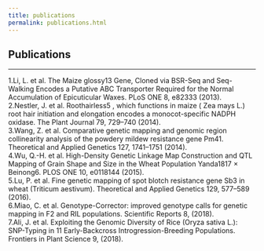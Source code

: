 ```yaml
---
title: publications
permalink: publications.html
---
```



## Publications
----------


1.Li, L. et al. The Maize glossy13 Gene, Cloned via BSR-Seq and Seq-Walking Encodes a Putative ABC Transporter Required for the Normal Accumulation of Epicuticular Waxes. PLoS ONE 8, e82333 (2013).   
2.Nestler, J. et al. Roothairless5 , which functions in maize ( Zea mays L.) root hair initiation and elongation encodes a monocot-specific NADPH oxidase. The Plant Journal 79, 729–740 (2014).   
3.Wang, Z. et al. Comparative genetic mapping and genomic region collinearity analysis of the powdery mildew resistance gene Pm41. Theoretical and Applied Genetics 127, 1741–1751 (2014).   
4.Wu, Q.-H. et al. High-Density Genetic Linkage Map Construction and QTL Mapping of Grain Shape and Size in the Wheat Population Yanda1817 × Beinong6. PLOS ONE 10, e0118144 (2015).   
5.Lu, P. et al. Fine genetic mapping of spot blotch resistance gene Sb3 in wheat (Triticum aestivum). Theoretical and Applied Genetics 129, 577–589 (2016).   
6.Miao, C. et al. Genotype-Corrector: improved genotype calls for genetic mapping in F2 and RIL populations. Scientific Reports 8, (2018).   
7.Ali, J. et al. Exploiting the Genomic Diversity of Rice (Oryza sativa L.): SNP-Typing in 11 Early-Backcross Introgression-Breeding Populations. Frontiers in Plant Science 9, (2018).   
